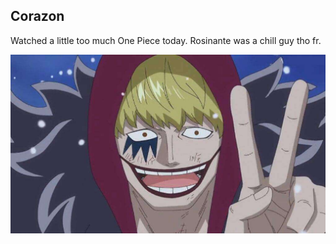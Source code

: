 ## Corazon

Watched a little too much One Piece today. Rosinante was a chill guy tho fr.

![Donquixote Rosinante](/images/2024-11-26-corazon/corazon.jpg)
